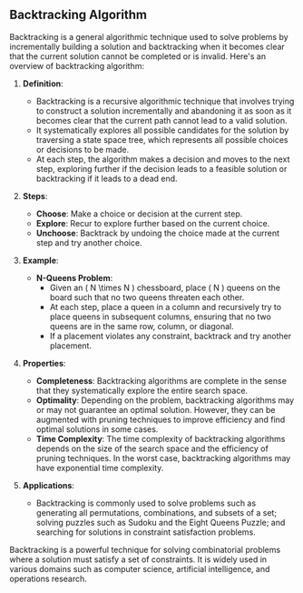 ## Backtracking Algorithm

Backtracking is a general algorithmic technique used to solve problems by incrementally building a solution and backtracking when it becomes clear that the current solution cannot be completed or is invalid. Here's an overview of backtracking algorithm:

1. **Definition**:
   - Backtracking is a recursive algorithmic technique that involves trying to construct a solution incrementally and abandoning it as soon as it becomes clear that the current path cannot lead to a valid solution.
   - It systematically explores all possible candidates for the solution by traversing a state space tree, which represents all possible choices or decisions to be made.
   - At each step, the algorithm makes a decision and moves to the next step, exploring further if the decision leads to a feasible solution or backtracking if it leads to a dead end.

2. **Steps**:
   - **Choose**: Make a choice or decision at the current step.
   - **Explore**: Recur to explore further based on the current choice.
   - **Unchoose**: Backtrack by undoing the choice made at the current step and try another choice.

3. **Example**:
   - **N-Queens Problem**:
     - Given an \( N \times N \) chessboard, place \( N \) queens on the board such that no two queens threaten each other.
     - At each step, place a queen in a column and recursively try to place queens in subsequent columns, ensuring that no two queens are in the same row, column, or diagonal.
     - If a placement violates any constraint, backtrack and try another placement.

4. **Properties**:
   - **Completeness**: Backtracking algorithms are complete in the sense that they systematically explore the entire search space.
   - **Optimality**: Depending on the problem, backtracking algorithms may or may not guarantee an optimal solution. However, they can be augmented with pruning techniques to improve efficiency and find optimal solutions in some cases.
   - **Time Complexity**: The time complexity of backtracking algorithms depends on the size of the search space and the efficiency of pruning techniques. In the worst case, backtracking algorithms may have exponential time complexity.

5. **Applications**:
   - Backtracking is commonly used to solve problems such as generating all permutations, combinations, and subsets of a set; solving puzzles such as Sudoku and the Eight Queens Puzzle; and searching for solutions in constraint satisfaction problems.

Backtracking is a powerful technique for solving combinatorial problems where a solution must satisfy a set of constraints. It is widely used in various domains such as computer science, artificial intelligence, and operations research.
